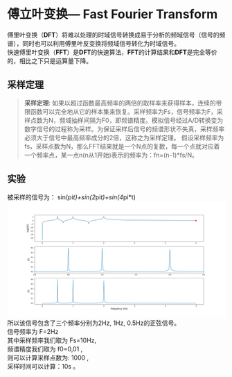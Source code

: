 # 傅立叶变换— Fast Fourier Transform 

傅里叶变换（**DFT**）将难以处理的时域信号转换成易于分析的频域信号（信号的频谱），同时也可以利用傅里叶反变换将频域信号转化为时域信号。  
快速傅里叶变换（**FFT**）是**DFT**的快速算法，**FFT**的计算结果和**DFT**是完全等价的，相比之下只是运算量下降。
## 采样定理
>   **采样定理**: 如果以超过函数最高频率的两倍的取样率来获得样本，连续的带限函数可以完全地从它的样本集来恢复。采样频率为Fs，信号频率为F，采样点数为N，频域抽样间隔为F0，即频谱精度。模拟信号经过A/D转换变为数字信号的过程称为采样。为保证采样后信号的频谱形状不失真，采样频率必须大于信号中最高频率成分的2倍，这称之为采样定理。 假设采样频率为fs，采样点数为N，那么FFT结果就是一个N点的复数，每一个点就对应着一个频率点，某一点n(n从1开始)表示的频率为：fn=(n-1)*fs/N。 
## 实验
被采样的信号为：    sin(pi*t)+sin(2*pi*t)+sin(4*pi*t)  
![Original Signal](https://github.com/UCanCallMeJia/FFT/blob/master/FFT.png)  
所以该信号包含了三个频率分别为2Hz, 1Hz, 0.5Hz的正弦信号。     
信号频率为 F=2Hz  
其中采样频率我们取为 Fs=10Hz,  
频谱精度我们取为 f0=0,01 ,  
则可以计算采样点数为: 1000 ,  
采样时间可以计算：10s 。  

